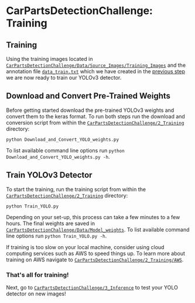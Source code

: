 # CarPartsDetectionChallenge: Training

## Training
Using the training images located in [`CarPartsDetectionChallenge/Data/Source_Images/Training_Images`](/Data/Source_Images/Training_Images) and the annotation file [`data_train.txt`](/Data/Source_Images/Training_Images/vott-csv-export) which we have created in the [previous step](/1_Image_Annotation/) we are now ready to train our YOLOv3 detector. 

## Download and Convert Pre-Trained Weights
Before getting started download the pre-trained YOLOv3 weights and convert them to the keras format. To run both steps run the download and conversion script from within the [`CarPartsDetectionChallenge/2_Training`](/2_Training/) directory:

```
python Download_and_Convert_YOLO_weights.py
```
To list available command line options run `python Download_and_Convert_YOLO_weights.py -h`.
## Train YOLOv3 Detector
To start the training, run the training script from within the [`CarPartsDetectionChallenge/2_Training`](/2_Training/) directory:
```
python Train_YOLO.py 
```
Depending on your set-up, this process can take a few minutes to a few hours. The final weights are saved in [`CarPartsDetectionChallenge/Data/Model_weights`](/Data/Model_weights). To list available command line options run `python Train_YOLO.py -h`.

If training is too slow on your local machine, consider using cloud computing services such as AWS to speed things up. To learn more about training on AWS navigate to [`CarPartsDetectionChallenge/2_Training/AWS`](/2_Training/AWS).

### That's all for training! 
Next, go to [`CarPartsDetectionChallenge/3_Inference`](/3_Inference) to test your YOLO detector on new images!
